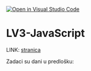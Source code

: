 [![Open in Visual Studio Code](https://classroom.github.com/assets/open-in-vscode-2e0aaae1b6195c2367325f4f02e2d04e9abb55f0b24a779b69b11b9e10269abc.svg)](https://classroom.github.com/online_ide?assignment_repo_id=19453678&assignment_repo_type=AssignmentRepo)
# LV3-JavaScript

LINK: [stranica](https://lv3-lukajurkic-production.up.railway.app/index.html)

Zadaci su dani u predlošku:
